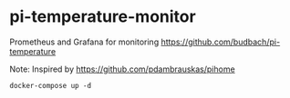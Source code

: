 # pi-temperature-monitor
Prometheus and Grafana for monitoring https://github.com/budbach/pi-temperature

Note: Inspired by https://github.com/pdambrauskas/pihome

`docker-compose up -d`
